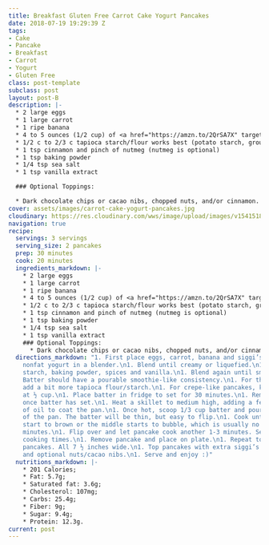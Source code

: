```yaml
---
title: Breakfast Gluten Free Carrot Cake Yogurt Pancakes
date: 2018-07-19 19:29:39 Z
tags:
- Cake
- Pancake
- Breakfast
- Carrot
- Yogurt
- Gluten Free
class: post-template
subclass: post
layout: post-B
description: |-
  * 2 large eggs
  * 1 large carrot
  * 1 ripe banana
  * 4 to 5 ounces (1/2 cup) of <a href="https://amzn.to/2QrSA7X" target="_Blank">Siggi’s Yogurt (vanilla 0% )</a> and additional 2 Tbsp to 1/4 cup for topping pancakes
  * 1/2 c to 2/3 c tapioca starch/flour works best (potato starch, ground oats/oat flour, or almond flour can be subbed but see notes for adjustments)
  * 1 tsp cinnamon and pinch of nutmeg (nutmeg is optional)
  * 1 tsp baking powder
  * 1/4 tsp sea salt
  * 1 tsp vanilla extract

  ### Optional Toppings:

  * Dark chocolate chips or cacao nibs, chopped nuts, and/or cinnamon.
cover: assets/images/carrot-cake-yogurt-pancakes.jpg
cloudinary: https://res.cloudinary.com/wws/image/upload/images/v1541518131/carrot-cake-yogurt-pancakes.jpg
navigation: true
recipe:
  servings: 3 servings
  serving_size: 2 pancakes
  prep: 30 minutes
  cook: 20 minutes
  ingredients_markdown: |-
    * 2 large eggs
    * 1 large carrot
    * 1 ripe banana
    * 4 to 5 ounces (1/2 cup) of <a href="https://amzn.to/2QrSA7X" target="_Blank">Siggi’s Yogurt (vanilla 0% )</a> and additional 2 Tbsp to 1/4 cup for topping pancakes
    * 1/2 c to 2/3 c tapioca starch/flour works best (potato starch, ground oats/oat flour, or almond flour can be subbed but see notes for adjustments)
    * 1 tsp cinnamon and pinch of nutmeg (nutmeg is optional)
    * 1 tsp baking powder
    * 1/4 tsp sea salt
    * 1 tsp vanilla extract
    ### Optional Toppings:
      * Dark chocolate chips or cacao nibs, chopped nuts, and/or cinnamon.
  directions_markdown: "1. First place eggs, carrot, banana and siggi’s vanilla 0%
    nonfat yogurt in a blender.\n1. Blend until creamy or liquefied.\n1. Add in your
    starch, baking powder, spices and vanilla.\n1. Blend again until smooth. \n1.
    Batter should have a pourable smoothie-like consistency.\n1. For thicker pancakes,
    add a bit more tapioca flour/starch.\n1. For crepe-like pancakes, keep starch
    at ½ cup.\n1. Place batter in fridge to set for 30 minutes.\n1. Remove from fridge
    once batter has set.\n1. Heat a skillet to medium high, adding a few teaspoons
    of oil to coat the pan.\n1. Once hot, scoop 1/3 cup batter and pour into the center
    of the pan. The batter will be thin, but easy to flip.\n1. Cook until the edges
    start to brown or the middle starts to bubble, which is usually no more than 2
    minutes.\n1. Flip over and let pancake cook another 1-3 minutes. See notes for
    cooking times.\n1. Remove pancake and place on plate.\n1. Repeat to get seven
    pancakes. All 7 ½ inches wide.\n1. Top pancakes with extra siggi’s vanilla yogurt
    and optional nuts/cacao nibs.\n1. Serve and enjoy :)"
  nutritions_markdown: |-
    * 201 Calories;
    * Fat: 5.7g;
    * Saturated fat: 3.6g;
    * Cholesterol: 107mg;
    * Carbs: 25.4g;
    * Fiber: 9g;
    * Sugar: 9.4g;
    * Protein: 12.3g.
current: post
---
```


